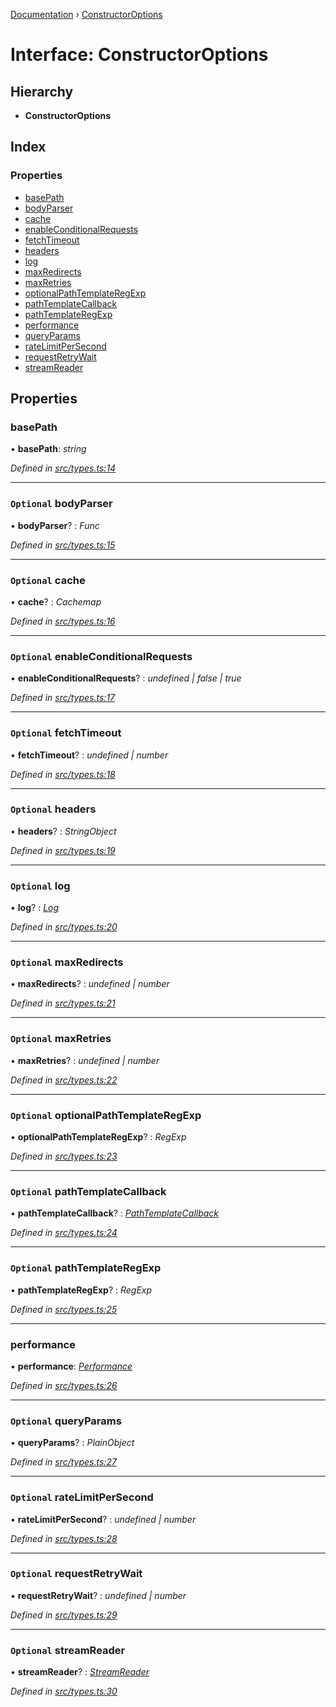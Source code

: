 [Documentation](../README.md) › [ConstructorOptions](constructoroptions.md)

# Interface: ConstructorOptions

## Hierarchy

* **ConstructorOptions**

## Index

### Properties

* [basePath](constructoroptions.md#basepath)
* [bodyParser](constructoroptions.md#optional-bodyparser)
* [cache](constructoroptions.md#optional-cache)
* [enableConditionalRequests](constructoroptions.md#optional-enableconditionalrequests)
* [fetchTimeout](constructoroptions.md#optional-fetchtimeout)
* [headers](constructoroptions.md#optional-headers)
* [log](constructoroptions.md#optional-log)
* [maxRedirects](constructoroptions.md#optional-maxredirects)
* [maxRetries](constructoroptions.md#optional-maxretries)
* [optionalPathTemplateRegExp](constructoroptions.md#optional-optionalpathtemplateregexp)
* [pathTemplateCallback](constructoroptions.md#optional-pathtemplatecallback)
* [pathTemplateRegExp](constructoroptions.md#optional-pathtemplateregexp)
* [performance](constructoroptions.md#performance)
* [queryParams](constructoroptions.md#optional-queryparams)
* [rateLimitPerSecond](constructoroptions.md#optional-ratelimitpersecond)
* [requestRetryWait](constructoroptions.md#optional-requestretrywait)
* [streamReader](constructoroptions.md#optional-streamreader)

## Properties

###  basePath

• **basePath**: *string*

*Defined in [src/types.ts:14](https://github.com/badbatch/getta/blob/201e04c/src/types.ts#L14)*

___

### `Optional` bodyParser

• **bodyParser**? : *Func*

*Defined in [src/types.ts:15](https://github.com/badbatch/getta/blob/201e04c/src/types.ts#L15)*

___

### `Optional` cache

• **cache**? : *Cachemap*

*Defined in [src/types.ts:16](https://github.com/badbatch/getta/blob/201e04c/src/types.ts#L16)*

___

### `Optional` enableConditionalRequests

• **enableConditionalRequests**? : *undefined | false | true*

*Defined in [src/types.ts:17](https://github.com/badbatch/getta/blob/201e04c/src/types.ts#L17)*

___

### `Optional` fetchTimeout

• **fetchTimeout**? : *undefined | number*

*Defined in [src/types.ts:18](https://github.com/badbatch/getta/blob/201e04c/src/types.ts#L18)*

___

### `Optional` headers

• **headers**? : *StringObject*

*Defined in [src/types.ts:19](https://github.com/badbatch/getta/blob/201e04c/src/types.ts#L19)*

___

### `Optional` log

• **log**? : *[Log](../README.md#log)*

*Defined in [src/types.ts:20](https://github.com/badbatch/getta/blob/201e04c/src/types.ts#L20)*

___

### `Optional` maxRedirects

• **maxRedirects**? : *undefined | number*

*Defined in [src/types.ts:21](https://github.com/badbatch/getta/blob/201e04c/src/types.ts#L21)*

___

### `Optional` maxRetries

• **maxRetries**? : *undefined | number*

*Defined in [src/types.ts:22](https://github.com/badbatch/getta/blob/201e04c/src/types.ts#L22)*

___

### `Optional` optionalPathTemplateRegExp

• **optionalPathTemplateRegExp**? : *RegExp*

*Defined in [src/types.ts:23](https://github.com/badbatch/getta/blob/201e04c/src/types.ts#L23)*

___

### `Optional` pathTemplateCallback

• **pathTemplateCallback**? : *[PathTemplateCallback](../README.md#pathtemplatecallback)*

*Defined in [src/types.ts:24](https://github.com/badbatch/getta/blob/201e04c/src/types.ts#L24)*

___

### `Optional` pathTemplateRegExp

• **pathTemplateRegExp**? : *RegExp*

*Defined in [src/types.ts:25](https://github.com/badbatch/getta/blob/201e04c/src/types.ts#L25)*

___

###  performance

• **performance**: *[Performance](performance.md)*

*Defined in [src/types.ts:26](https://github.com/badbatch/getta/blob/201e04c/src/types.ts#L26)*

___

### `Optional` queryParams

• **queryParams**? : *PlainObject*

*Defined in [src/types.ts:27](https://github.com/badbatch/getta/blob/201e04c/src/types.ts#L27)*

___

### `Optional` rateLimitPerSecond

• **rateLimitPerSecond**? : *undefined | number*

*Defined in [src/types.ts:28](https://github.com/badbatch/getta/blob/201e04c/src/types.ts#L28)*

___

### `Optional` requestRetryWait

• **requestRetryWait**? : *undefined | number*

*Defined in [src/types.ts:29](https://github.com/badbatch/getta/blob/201e04c/src/types.ts#L29)*

___

### `Optional` streamReader

• **streamReader**? : *[StreamReader](../README.md#streamreader)*

*Defined in [src/types.ts:30](https://github.com/badbatch/getta/blob/201e04c/src/types.ts#L30)*
